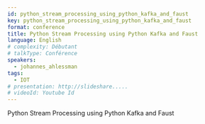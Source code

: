```yaml
---
id: python_stream_processing_using_python_kafka_and_faust
key: python_stream_processing_using_python_kafka_and_faust
format: conference
title: Python Stream Processing using Python Kafka and Faust
language: English
# complexity: Débutant
# talkType: Conférence
speakers:
  - johannes_ahlessman
tags:
  - IOT
# presentation: http://slideshare.....
# videoId: Youtube Id
---
```


Python Stream Processing using Python Kafka and Faust